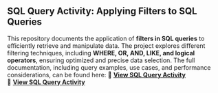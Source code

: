 ## SQL Query Activity: Applying Filters to SQL Queries  

This repository documents the application of **filters in SQL queries** to efficiently retrieve and manipulate data. The project explores different filtering techniques, including **WHERE, OR, AND, LIKE, and logical operators**, ensuring optimized and precise data selection. The full documentation, including query examples, use cases, and performance considerations, can be found here: 📄 **[View SQL Query Activity](https://github.com/jmcoded0/SQL-query-activity/blob/main/Apply%20filters%20to%20SQL%20queries.pdf)**  
📄 **[View SQL Query Activity](https://github.com/jmcoded0/SQL-query-activity/raw/main/Apply%20filters%20to%20SQL%20queries.pdf)**
